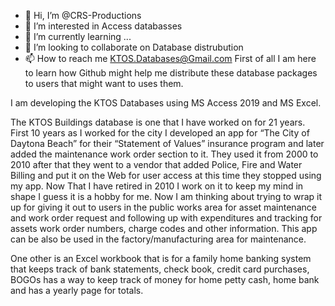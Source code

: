 - 👋 Hi, I’m @CRS-Productions
- 👀 I’m interested in Access databasses
- 🌱 I’m currently learning ...
- 💞️ I’m looking to collaborate on Database distrubution
- 📫 How to reach me KTOS.Databases@Gmail.com
First of all I am here to learn how Github might help me distribute these database packages to users that might want to uses them.

I am developing the KTOS Databases using MS Access 2019 and MS Excel.

The KTOS Buildings database is one that I have worked on for 21 years.
First 10 years as I worked for the city I developed an app for “The City of Daytona Beach” for their “Statement of Values” insurance program
and later added the maintenance work order section to it. 
They used it from 2000 to 2010 after that they went to a vendor that added Police, Fire and Water Billing and put it on the Web for user access
at this time they stopped using my app. 
Now That I have retired in 2010 I work on it to keep my mind in shape I guess it is a hobby for me. 
Now I am thinking about trying to wrap it up for giving it out to users in the public works area for asset maintenance and work order request 
and following up with expenditures and tracking for assets work order numbers, charge codes and other information.
This app can be also be used in the factory/manufacturing area for maintenance.

One other is an Excel workbook that is for a family home banking system that keeps track of bank statements, check book, credit card purchases, 
BOGOs has a way to keep track of money for home petty cash, home bank and has a yearly page for totals.

<!---
CRS-Productions/CRS-Productions is a ✨ special ✨ repository because its `README.md` (this file) appears on your GitHub profile.
You can click the Preview link to take a look at your changes.
--->
